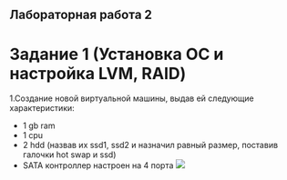 ﻿## Лабораторная работа 2

# Задание 1 (Установка ОС и настройка LVM, RAID)
1.Создание новой виртуальной машины, выдав ей следующие характеристики:
* 1 gb ram
* 1 cpu
* 2 hdd (назвав их ssd1, ssd2 и назначил равный размер, поставив галочки hot swap и ssd)
* SATA контроллер настроен на 4 порта
![](/image1/Screenshot_1.png)